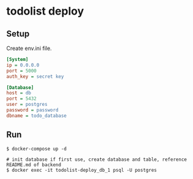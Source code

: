 # todolist deploy

## Setup

Create env.ini file.  

```ini
[System]
ip = 0.0.0.0
port = 5000
auth_key = secret key

[Database]
host = db
port = 5432
user = postgres
password = password
dbname = todo_database
```

## Run

```shell
$ docker-compose up -d

# init database if first use, create database and table, reference README.md of backend
$ docker exec -it todolist-deploy_db_1 psql -U postgres
```
